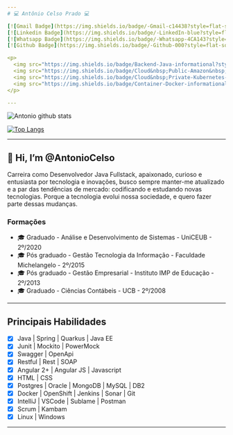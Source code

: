 ```yaml
---
# 💻 Antônio Celso Prado 💻

[![Gmail Badge](https://img.shields.io/badge/-Gmail-c14438?style=flat-square&logo=Gmail&logoColor=white&link=mailto:antonio.ti.celso@gmail.com)](mailto:antonio.ti.celso@gmail.com/)
[![Linkedin Badge](https://img.shields.io/badge/-LinkedIn-blue?style=flat-square&logo=Linkedin&logoColor=white&link=https://www.linkedin.com/in/antonio-celso-prado/)](https://www.linkedin.com/in/antonio-celso-prado/)
[![Whatsapp Badge](https://img.shields.io/badge/-Whatsapp-4CA143?style=flat-square&labelColor=4CA143&logo=whatsapp&logoColor=white&link=https://api.whatsapp.com/send?phone=5561985764443&text=Olá!)](https://api.whatsapp.com/send?phone=5561985764443&text=Olá!)
[![Github Badge](https://img.shields.io/badge/-Github-000?style=flat-square&logo=Github&logoColor=white&link=https://github.com/antonioticelso)](https://github.com/antonioticelso)

<p>
  <img src="https://img.shields.io/badge/Backend-Java-informational?style=flat&logo=java&logoColor=red&color=05122A" />
  <img src="https://img.shields.io/badge/Cloud&nbsp;Public-Amazon&nbsp;AWS-informational?style=flat&logo=Amazon&color=05122A" />
  <img src="https://img.shields.io/badge/Cloud&nbsp;Private-Kubernetes-informational?style=flat&logo=kubernetes&color=05122A" />
  <img src="https://img.shields.io/badge/Container-Docker-informational?style=flat&logo=docker&color=05122A" />
</p>

---
```

![Antonio github stats](https://github-readme-stats.vercel.app/api?username=antonioticelso&show_icons=true&theme=chartreuse-dark)

[![Top Langs](https://github-readme-stats.vercel.app/api/top-langs/?username=antonioticelso&theme=chartreuse-dark&hide=PlpgSQL,jupyter%20notebook,html)](https://github.com/anuraghazra/github-readme-stats)

---

## 👋 Hi, I’m @AntonioCelso

Carreira como Desenvolvedor Java Fullstack, apaixonado, curioso e entusiasta por tecnologia e inovações, busco sempre manter-me atualizado e a par das tendências de mercado: codificando e estudando novas tecnologias.
Porque a tecnologia evolui nossa sociedade, e quero fazer parte dessas mudanças.

### Formações
- 🎓 Graduado - Análise e Desenvolvimento de Sistemas - UniCEUB - 2º/2020
- 🎓 Pós graduado - Gestão Tecnologia da Informação - Faculdade Michelangelo - 2º/2015
- 🎓 Pós graduado - Gestão Empresarial - Instituto IMP de Educação - 2º/2013
- 🎓 Graduado - Ciências Contábeis - UCB - 2º/2008

---

## Principais Habilidades
- [x] Java | Spring | Quarkus | Java EE
- [x] Junit | Mockito | PowerMock
- [x] Swagger | OpenApi
- [x] Restful | Rest | SOAP
- [x] Angular 2+ | Angular JS | Javascript
- [x] HTML | CSS
- [x] Postgres | Oracle | MongoDB | MySQL | DB2
- [x] Docker | OpenShift | Jenkins | Sonar | Git
- [x] IntelliJ | VSCode | Sublame | Postman
- [x] Scrum | Kambam
- [x] Linux | Windows

<!---
- 👀 I’m interested in ...
- 🌱 I’m currently learning ...
- 💞️ I’m looking to collaborate on ...
- 📫 How to reach me ...
antonioticelso/antonioticelso is a ✨ special ✨ repository because its `README.md` (this file) appears on your GitHub profile.
You can click the Preview link to take a look at your changes.
--->

---
